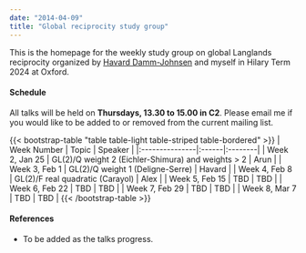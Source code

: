 ```yaml
---
date: "2014-04-09"
title: "Global reciprocity study group"
---
```


This is the homepage for the weekly study group on global Langlands reciprocity organized by [Havard Damm-Johnsen](https://users.ox.ac.uk/~quee4127/) and myself in Hilary Term 2024 at Oxford.

#### Schedule

All talks will be held on **Thursdays, 13.30 to 15.00 in C2**. Please email me if you would like to be added to or removed from the current mailing list.

{{< bootstrap-table "table table-light table-striped table-bordered" >}}
|   Week Number  | Topic | Speaker |
|:---------------|:------|:--------|
| Week 2, Jan 25 | GL(2)/Q weight 2 (Eichler-Shimura) and weights > 2 | Arun |
| Week 3, Feb 1  | GL(2)/Q weight 1 (Deligne-Serre) | Havard |
| Week 4, Feb 8  | GL(2)/F real quadratic (Carayol) | Alex |
| Week 5, Feb 15 | TBD | TBD |
| Week 6, Feb 22 | TBD | TBD |
| Week 7, Feb 29 | TBD | TBD |
| Week 8, Mar 7  | TBD | TBD |
{{< /bootstrap-table >}}

#### References

- To be added as the talks progress.